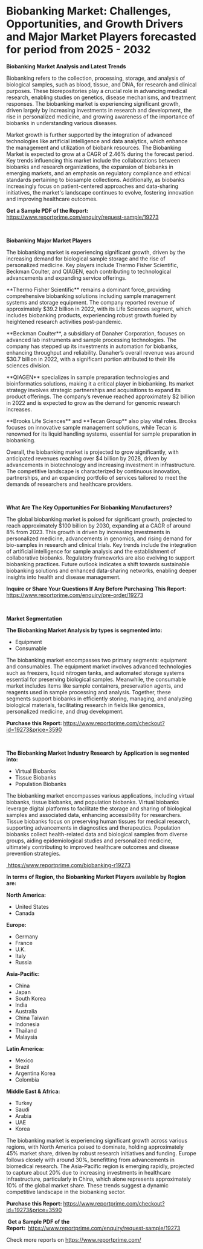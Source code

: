 <p><h1>Biobanking Market: Challenges, Opportunities, and Growth Drivers and Major Market Players forecasted for period from 2025 - 2032</h1></p><p><strong>Biobanking Market Analysis and Latest Trends</strong></p>
<p><p>Biobanking refers to the collection, processing, storage, and analysis of biological samples, such as blood, tissue, and DNA, for research and clinical purposes. These biorepositories play a crucial role in advancing medical research, enabling studies on genetics, disease mechanisms, and treatment responses. The biobanking market is experiencing significant growth, driven largely by increasing investments in research and development, the rise in personalized medicine, and growing awareness of the importance of biobanks in understanding various diseases.</p><p>Market growth is further supported by the integration of advanced technologies like artificial intelligence and data analytics, which enhance the management and utilization of biobank resources. The Biobanking Market is expected to grow at a CAGR of 2.46% during the forecast period. Key trends influencing this market include the collaborations between biobanks and research organizations, the expansion of biobanks in emerging markets, and an emphasis on regulatory compliance and ethical standards pertaining to biosample collections. Additionally, as biobanks increasingly focus on patient-centered approaches and data-sharing initiatives, the market's landscape continues to evolve, fostering innovation and improving healthcare outcomes.</p></p>
<p><strong>Get a Sample PDF of the Report:&nbsp;</strong> <a href="https://www.reportprime.com/enquiry/request-sample/19273?utm_campaign=2111&utm_medium=2&utm_source=Github&utm_content=ia&utm_term=19032025&utm_id=biobanking">https://www.reportprime.com/enquiry/request-sample/19273</a></p>
<p>&nbsp;</p>
<p><strong>Biobanking Major Market Players</strong></p>
<p><p>The biobanking market is experiencing significant growth, driven by the increasing demand for biological sample storage and the rise of personalized medicine. Key players include Thermo Fisher Scientific, Beckman Coulter, and QIAGEN, each contributing to technological advancements and expanding service offerings.</p><p>**Thermo Fisher Scientific** remains a dominant force, providing comprehensive biobanking solutions including sample management systems and storage equipment. The company reported revenue of approximately $39.2 billion in 2022, with its Life Sciences segment, which includes biobanking products, experiencing robust growth fueled by heightened research activities post-pandemic.</p><p>**Beckman Coulter**, a subsidiary of Danaher Corporation, focuses on advanced lab instruments and sample processing technologies. The company has stepped up its investments in automation for biobanks, enhancing throughput and reliability. Danaher’s overall revenue was around $30.7 billion in 2022, with a significant portion attributed to their life sciences division.</p><p>**QIAGEN** specializes in sample preparation technologies and bioinformatics solutions, making it a critical player in biobanking. Its market strategy involves strategic partnerships and acquisitions to expand its product offerings. The company’s revenue reached approximately $2 billion in 2022 and is expected to grow as the demand for genomic research increases.</p><p>**Brooks Life Sciences** and **Tecan Group** also play vital roles. Brooks focuses on innovative sample management solutions, while Tecan is renowned for its liquid handling systems, essential for sample preparation in biobanking.</p><p>Overall, the biobanking market is projected to grow significantly, with anticipated revenues reaching over $4 billion by 2028, driven by advancements in biotechnology and increasing investment in infrastructure. The competitive landscape is characterized by continuous innovation, partnerships, and an expanding portfolio of services tailored to meet the demands of researchers and healthcare providers.</p></p>
<p>&nbsp;</p>
<p><strong>What Are The Key Opportunities For Biobanking Manufacturers?</strong></p>
<p><p>The global biobanking market is poised for significant growth, projected to reach approximately $100 billion by 2030, expanding at a CAGR of around 8% from 2023. This growth is driven by increasing investments in personalized medicine, advancements in genomics, and rising demand for bio-samples in research and clinical trials. Key trends include the integration of artificial intelligence for sample analysis and the establishment of collaborative biobanks. Regulatory frameworks are also evolving to support biobanking practices. Future outlook indicates a shift towards sustainable biobanking solutions and enhanced data-sharing networks, enabling deeper insights into health and disease management.</p></p>
<p><strong>Inquire or Share Your Questions If Any Before Purchasing This Report:</strong> <a href="https://www.reportprime.com/enquiry/pre-order/19273?utm_campaign=2111&utm_medium=2&utm_source=Github&utm_content=ia&utm_term=19032025&utm_id=biobanking">https://www.reportprime.com/enquiry/pre-order/19273</a></p>
<p>&nbsp;</p>
<p><strong>Market Segmentation</strong></p>
<p><strong>The Biobanking Market Analysis by types is segmented into:</strong></p>
<p><ul><li>Equipment</li><li>Consumable</li></ul></p>
<p><p>The biobanking market encompasses two primary segments: equipment and consumables. The equipment market involves advanced technologies such as freezers, liquid nitrogen tanks, and automated storage systems essential for preserving biological samples. Meanwhile, the consumable market includes items like sample containers, preservation agents, and reagents used in sample processing and analysis. Together, these segments support biobanks in efficiently storing, managing, and analyzing biological materials, facilitating research in fields like genomics, personalized medicine, and drug development.</p></p>
<p><strong>Purchase this Report:&nbsp;</strong><a href="https://www.reportprime.com/checkout?id=19273&price=3590&utm_campaign=2111&utm_medium=2&utm_source=Github&utm_content=ia&utm_term=19032025&utm_id=biobanking">https://www.reportprime.com/checkout?id=19273&price=3590</a></p>
<p>&nbsp;</p>
<p><strong>The Biobanking Market Industry Research by Application is segmented into:</strong></p>
<p><ul><li>Virtual Biobanks</li><li>Tissue Biobanks</li><li>Population Biobanks</li></ul></p>
<p><p>The biobanking market encompasses various applications, including virtual biobanks, tissue biobanks, and population biobanks. Virtual biobanks leverage digital platforms to facilitate the storage and sharing of biological samples and associated data, enhancing accessibility for researchers. Tissue biobanks focus on preserving human tissues for medical research, supporting advancements in diagnostics and therapeutics. Population biobanks collect health-related data and biological samples from diverse groups, aiding epidemiological studies and personalized medicine, ultimately contributing to improved healthcare outcomes and disease prevention strategies.</p></p>
<p><a href="https://www.reportprime.com/biobanking-r19273?utm_campaign=2111&utm_medium=2&utm_source=Github&utm_content=ia&utm_term=19032025&utm_id=biobanking">&nbsp;https://www.reportprime.com/biobanking-r19273</a></p>
<p><strong>In terms of Region, the Biobanking Market Players available by Region are:</strong></p>
<p>
    <p> <strong> North America: </strong>
        <ul>
            <li>United States</li>
            <li>Canada</li>
        </ul>
        </p> 
    <p> <strong> Europe: </strong>
        <ul>
            <li>Germany</li>
            <li>France</li>
            <li>U.K.</li>
            <li>Italy</li>
            <li>Russia</li>
        </ul>
        </p> 
    <p> <strong> Asia-Pacific: </strong>
        <ul>
            <li>China</li>
            <li>Japan</li>
            <li>South Korea</li>
            <li>India</li>
            <li>Australia</li>
            <li>China Taiwan</li>
            <li>Indonesia</li>
            <li>Thailand</li>
            <li>Malaysia</li>
        </ul>
        </p> 
    <p> <strong> Latin America: </strong>
        <ul>
            <li>Mexico</li>
            <li>Brazil</li>
            <li>Argentina Korea</li>
            <li>Colombia</li>
        </ul>
        </p> 
    <p> <strong> Middle East & Africa: </strong>
        <ul>
            <li>Turkey</li>
            <li>Saudi</li>
            <li>Arabia</li>
            <li>UAE</li>
            <li>Korea</li>
        </ul>
    </p>
    </p>
<p><p>The biobanking market is experiencing significant growth across various regions, with North America poised to dominate, holding approximately 45% market share, driven by robust research initiatives and funding. Europe follows closely with around 30%, benefitting from advancements in biomedical research. The Asia-Pacific region is emerging rapidly, projected to capture about 20% due to increasing investments in healthcare infrastructure, particularly in China, which alone represents approximately 10% of the global market share. These trends suggest a dynamic competitive landscape in the biobanking sector.</p></p>
<p><strong>Purchase this Report: </strong><a href="https://www.reportprime.com/checkout?id=19273&price=3590&utm_campaign=2111&utm_medium=2&utm_source=Github&utm_content=ia&utm_term=19032025&utm_id=biobanking">https://www.reportprime.com/checkout?id=19273&price=3590</a></p>
<p>&nbsp;<strong>Get a Sample PDF of the Report:&nbsp;&nbsp;</strong><a href="https://www.reportprime.com/enquiry/request-sample/19273?utm_campaign=2111&utm_medium=2&utm_source=Github&utm_content=ia&utm_term=19032025&utm_id=biobanking">https://www.reportprime.com/enquiry/request-sample/19273</a></p>
<p><strong></strong></p>
<p>Check more reports on <a href="https://www.reportprime.com/?utm_campaign=2111&utm_medium=2&utm_source=Github&utm_content=ia&utm_term=19032025&utm_id=biobanking">https://www.reportprime.com/</a></p>